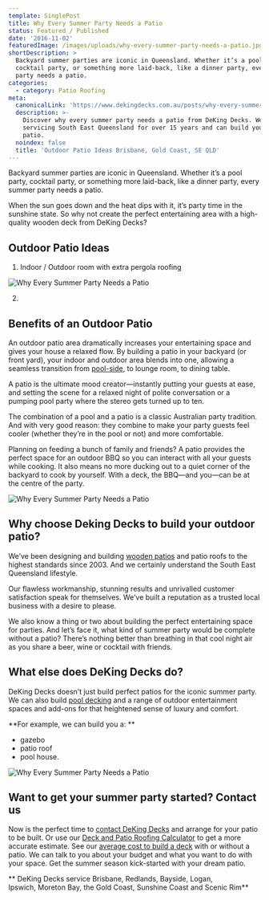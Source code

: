 ```yaml
---
template: SinglePost
title: Why Every Summer Party Needs a Patio
status: Featured / Published
date: '2016-11-02'
featuredImage: /images/uploads/why-every-summer-party-needs-a-patio.jpg
shortDescription: >
  Backyard summer parties are iconic in Queensland. Whether it’s a pool party,
  cocktail party, or something more laid-back, like a dinner party, every summer
  party needs a patio.
categories:
  - category: Patio Roofing
meta:
  canonicalLink: 'https://www.dekingdecks.com.au/posts/why-every-summer-party-needs-a-patio/'
  description: >-
    Discover why every summer party needs a patio from DeKing Decks. We've been
    servicing South East Queensland for over 15 years and can build your dream
    patio.
  noindex: false
  title: 'Outdoor Patio Ideas Brisbane, Gold Coast, SE QLD'
---
```

Backyard summer parties are iconic in Queensland. Whether it’s a pool party, cocktail party, or something more laid-back, like a dinner party, every summer party needs a patio.

When the sun goes down and the heat dips with it, it’s party time in the sunshine state. So why not create the perfect entertaining area with a high-quality wooden deck from DeKing Decks?

## Outdoor Patio Ideas

1. Indoor / Outdoor room with extra pergola roofing

![Why Every Summer Party Needs a Patio](/images/uploads/why-every-summer-party-needs-a-patio.jpg)

2. 













## Benefits of an Outdoor Patio

An outdoor patio area dramatically increases your entertaining space and gives your house a relaxed flow. By building a patio in your backyard (or front yard), your indoor and outdoor area blends into one, allowing a seamless transition from [pool-side](https://www.dekingdecks.com.au/services/pool-decking/), to lounge room, to dining table.

A patio is the ultimate mood creator—instantly putting your guests at ease, and setting the scene for a relaxed night of polite conversation or a pumping pool party where the stereo gets turned up to ten.

The combination of a pool and a patio is a classic Australian party tradition. And with very good reason: they combine to make your party guests feel cooler (whether they’re in the pool or not) and more comfortable.

Planning on feeding a bunch of family and friends? A patio provides the perfect space for an outdoor BBQ so you can interact with all your guests while cooking. It also means no more ducking out to a quiet corner of the backyard to cook by yourself. With a deck, the BBQ—and you—can be at the centre of the party.

![Why Every Summer Party Needs a Patio](/images/uploads/gable-clearspan-04.jpg)

## Why choose Deking Decks to build your outdoor patio?

We’ve been designing and building [wooden patios](https://www.dekingdecks.com.au/services/timber-decks/) and patio roofs to the highest standards since 2003. And we certainly understand the South East Queensland lifestyle.

Our flawless workmanship, stunning results and unrivalled customer satisfaction speak for themselves. We’ve built a reputation as a trusted local business with a desire to please.

We also know a thing or two about building the perfect entertaining space for parties. And let’s face it, what kind of summer party would be complete without a patio? There’s nothing better than breathing in that cool night air as you share a beer, wine or cocktail with friends.

## What else does DeKing Decks do?

DeKing Decks doesn’t just build perfect patios for the iconic summer party. We can also build [pool decking](https://www.dekingdecks.com.au/services/pool-decking/) and a range of outdoor entertainment spaces and add-ons for that heightened sense of luxury and comfort.

**For example, we can build you a:
**

* gazebo
* patio roof
* pool house.

![Why Every Summer Party Needs a Patio](/images/uploads/patio-roofing-options-how-to-choose-the-right-patio-roof-and-why-they’re-always-a-good-option-deking.jpg)

## Want to get your summer party started? Contact us

Now is the perfect time to [contact DeKing Decks](https://www.dekingdecks.com.au/contact/) and arrange for your patio to be built. Or use our [Deck and Patio Roofing Calculator](https://www.dekingdecks.com.au/quote-calculator/) to get a more accurate estimate. See our [average cost to build a deck](https://www.dekingdecks.com.au/posts/patio-installation-cost-timber-patio-and-roofing/) with or without a patio. We can talk to you about your budget and what you want to do with your space. Get the summer season kick-started with your dream patio.

**
DeKing Decks service Brisbane, Redlands, Bayside, Logan, Ipswich, Moreton Bay, the Gold Coast, Sunshine Coast and Scenic Rim**
